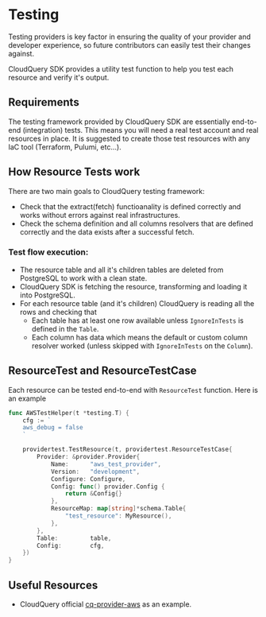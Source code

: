 # Testing

Testing providers is key factor in ensuring the quality of your provider and developer experience, so future contributors can easily test their changes against.

CloudQuery SDK provides a utility test function to help you test each resource and verify it's output.

## Requirements

The testing framework provided by CloudQuery SDK are essentially end-to-end (integration) tests. This means you will need a real test account and real resources in place. It is suggested to create those test resources with any IaC tool (Terraform, Pulumi, etc...).

## How Resource Tests work

There are two main goals to CloudQuery testing framework:

- Check that the extract(fetch) functioanality is defined correctly and works without errors against real infrastructures.
- Check the schema definition and all columns resolvers that are defined correctly and the data exists after a successful fetch.

### Test flow execution:

- The resource table and all it's children tables are deleted from PostgreSQL to work with a clean state.
- CloudQuery SDK is fetching the resource, transforming and loading it into PostgreSQL.
- For each resource table (and it's children) CloudQuery is reading all the rows and checking that 
    - Each table has at least one row available unless `IgnoreInTests` is defined in the `Table`.
    - Each column has data which means the default or custom column resolver worked (unless skipped with `IgnoreInTests` on the `Column`).

## ResourceTest and ResourceTestCase

Each resource can be tested end-to-end with `ResourceTest` function. Here is an example

```go
func AWSTestHelper(t *testing.T) {
	cfg := `
	aws_debug = false
	`

	providertest.TestResource(t, providertest.ResourceTestCase{
		Provider: &provider.Provider{
			Name:      "aws_test_provider",
			Version:   "development",
			Configure: Configure,
			Config: func() provider.Config {
				return &Config{}
			},
			ResourceMap: map[string]*schema.Table{
				"test_resource": MyResource(),
			},
		},
		Table:         table,
		Config:        cfg,
	})
}
```

## Useful Resources

- CloudQuery official [cq-provider-aws](https://github.com/cloudquery/cq-provider-aws/blob/main/client/testing.go) as an example.

